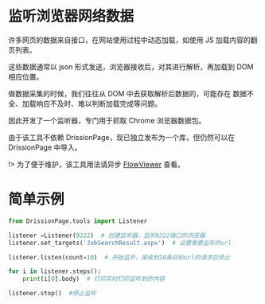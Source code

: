 # 监听浏览器网络数据

许多网页的数据来自接口，在网站使用过程中动态加载，如使用 JS 加载内容的翻页列表。

这些数据通常以 json 形式发送，浏览器接收后，对其进行解析，再加载到 DOM 相应位置。

做数据采集的时候，我们往往从 DOM 中去获取解析后数据的，可能存在 数据不全、加载响应不及时、难以判断加载完成等问题。

因此开发了一个监听器，专门用于抓取 Chrome 浏览器数据包。

由于该工具不依赖 DrissionPage，现已独立发布为一个库，但仍然可以在 DrissionPage 中导入。

!> 为了便于维护，该工具用法请异步 [FlowViewer](https://gitee.com/g1879/FlowViewer) 查看。

#  

# 简单示例

```python
from DrissionPage.tools import Listener

listener =Listener(9222)  # 创建监听器，监听9222端口的浏览器
listener.set_targets('JobSearchResult.aspx')  # 设置需要监听的url

listener.listen(count=10)  # 开始监听，接收到10条目标url的请求后停止

for i in listener.steps():
    print(i[0].body)  # 打印实时打印监听到的内容

listener.stop()  #停止监听
```



